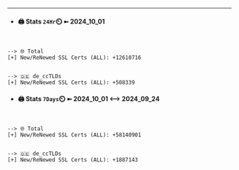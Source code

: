 

---
- #### 🖨️ **Stats** `24Hr`⏲️ ➼ 2024_10_01
```console


--> 🌐 Total
[+] New/ReNewed SSL Certs (ALL): +12610716


--> 🇩🇪 de_ccTLDs
[+] New/ReNewed SSL Certs (ALL): +508339

```

- #### 🖨️ **Stats** `7Days`⏲️ ➼ 2024_10_01 <--> 2024_09_24
```console


--> 🌐 Total
[+] New/ReNewed SSL Certs (ALL): +58140901


--> 🇩🇪 de_ccTLDs
[+] New/ReNewed SSL Certs (ALL): +1887143

```

